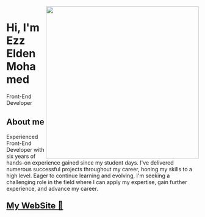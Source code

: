 <img align="right" width="400" height="400" src="https://ezzeldenold.vercel.app/assets/img/githupProfile.png">


# Hi, I'm Ezz Elden Mohamed  

Front-End Developer

## About me 

Experienced Front-End Developer with six years of hands-on experience gained since my student days. I've delivered numerous successful projects throughout my career, honing my skills to a high level. Eager to continue learning and evolving, I'm seeking a challenging role in the field where I can apply my expertise, gain further experience, and advance my career.

<h3><a href="https://ezzelden.vercel.app/" style="font-size:22px; z-index:99999;"/> My WebSite 🚀 </a></h3>

